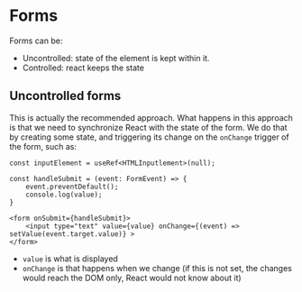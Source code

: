 # Forms

Forms can be:

- Uncontrolled: state of the element is kept within it.
- Controlled: react keeps the state

## Uncontrolled forms

This is actually the recommended approach. What happens in this approach is that we need to synchronize React with the state of the form. We do that by creating some state, and triggering its change on the `onChange` trigger of the form, such as:

```tsx
const inputElement = useRef<HTMLInputlement>(null);

const handleSubmit = (event: FormEvent) => {
    event.preventDefault();
    console.log(value);
}

<form onSubmit={handleSubmit}>
    <input type="text" value={value} onChange={(event) => setValue(event.target.value)} >
</form>
```

- `value` is what is displayed
- `onChange` is that happens when we change (if this is not set, the changes would reach the DOM only, React would not know about it)

